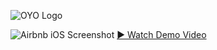 ![OYO Logo](./OYO.gif)

![Airbnb iOS Screenshot](https://jatinfoujdar32.netlify.app/image/airbnb-ios.png)
[▶️ Watch Demo Video](https://player.cloudinary.com/embed/?cloud_name=dlb4xmxr0&public_id=OYO_oxsfaq&profile=cld-default)





